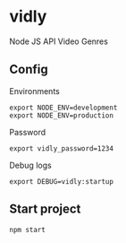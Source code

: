 # vidly
Node JS API Video Genres

## Config

Environments

```shell script
export NODE_ENV=development
export NODE_ENV=production
```

Password

```shell script
export vidly_password=1234
```

Debug logs

```shell script
export DEBUG=vidly:startup
```

## Start project

```shell script
npm start
```